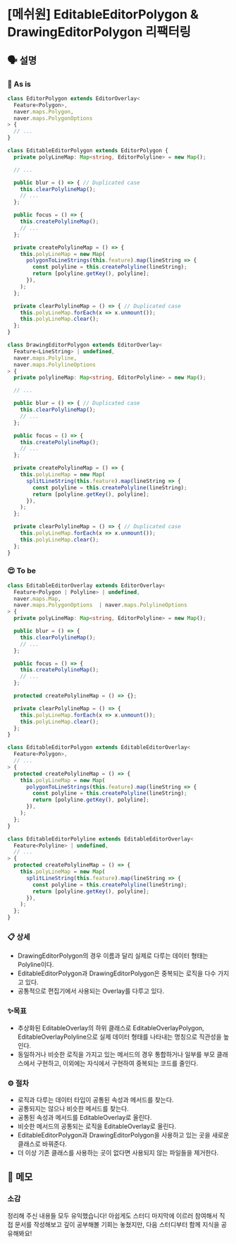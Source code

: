 # [메쉬원] EditableEditorPolygon & DrawingEditorPolygon 리팩터링

## 🗣 설명

### 🧐 As is

```typescript
class EditorPolygon extends EditorOverlay<
  Feature<Polygon>,
  naver.maps.Polygon,
  naver.maps.PolygonOptions
> {
  // ...
}

class EditableEditorPolygon extends EditorPolygon {
  private polyLineMap: Map<string, EditorPolyline> = new Map();

  // ...

  public blur = () => { // Duplicated case
    this.clearPolylineMap();
    // ...
  };

  public focus = () => {
    this.createPolylineMap();
    // ...
  };

  private createPolylineMap = () => {
    this.polyLineMap = new Map(
      polygonToLineStrings(this.feature).map(lineString => {
        const polyline = this.createPolyline(lineString);
        return [polyline.getKey(), polyline];
      }),
    );
  };

  private clearPolylineMap = () => { // Duplicated case
    this.polyLineMap.forEach(x => x.unmount());
    this.polyLineMap.clear();
  };
}

class DrawingEditorPolygon extends EditorOverlay<
  Feature<LineString> | undefined,
  naver.maps.Polyline,
  naver.maps.PolylineOptions
> {
  private polylineMap: Map<string, EditorPolyline> = new Map();

  // ...

  public blur = () => { // Duplicated case
    this.clearPolylineMap();
    // ...
  };

  public focus = () => {
    this.createPolylineMap();
    // ...
  };

  private createPolylineMap = () => {
    this.polyLineMap = new Map(
      splitLineString(this.feature).map(lineString => {
        const polyline = this.createPolyline(lineString);
        return [polyline.getKey(), polyline];
      }),
    );
  };

  private clearPolylineMap = () => { // Duplicated case
    this.polyLineMap.forEach(x => x.unmount());
    this.polyLineMap.clear();
  };
}
```

### 😍 To be

```typescript
class EditableEditorOverlay extends EditorOverlay<
  Feature<Polygon | Polyline> | undefined,
  naver.maps.Map,
  naver.maps.PolygonOptions  | naver.maps.PolylineOptions
> {
  private polyLineMap: Map<string, EditorPolyline> = new Map();

  public blur = () => {
    this.clearPolylineMap();
    // ...
  };

  public focus = () => {
    this.createPolylineMap();
    // ...
  };

  protected createPolylineMap = () => {};

  private clearPolylineMap = () => {
    this.polyLineMap.forEach(x => x.unmount());
    this.polyLineMap.clear();
  };
}

class EditableEditorPolygon extends EditableEditorOverlay<
  Feature<Polygon>,
  // ...
> {
  protected createPolylineMap = () => {
    this.polyLineMap = new Map(
      polygonToLineStrings(this.feature).map(lineString => {
        const polyline = this.createPolyline(lineString);
        return [polyline.getKey(), polyline];
      }),
    );
  };
}

class EditableEditorPolyline extends EditableEditorOverlay<
  Feature<Polyline> | undefined,
  // ...
> {
  protected createPolylineMap = () => {
    this.polyLineMap = new Map(
      splitLineString(this.feature).map(lineString => {
        const polyline = this.createPolyline(lineString);
        return [polyline.getKey(), polyline];
      }),
    );
  };
}
```

### 📋 상세

- DrawingEditorPolygon의 경우 이름과 달리 실제로 다루는 데이터 형태는 Polyline이다.
- EditableEditorPolygon과 DrawingEditorPolygon은 중복되는 로직을 다수 가지고 있다.
- 공통적으로 편집기에서 사용되는 Overlay를 다루고 있다.

### ✨목표

- 추상화된 EditableOverlay의 하위 클래스로 EditableOverlayPolygon, EditableOverlayPolyline으로 실제 데이터 형태를 나타내는 명칭으로 직관성을 높인다.
- 동일하거나 비슷한 로직을 가지고 있는 메서드의 경우 통합하거나 일부를 부모 클래스에서 구현하고, 이외에는 자식에서 구현하여 중복되는 코드를 줄인다.

### ⚙️ 절차

- 로직과 다루는 데이터 타입이 공통된 속성과 메서드를 찾는다.
- 공통되지는 않으나 비슷한 메서드를 찾는다.
- 공통된 속성과 메서드를 EditableOverlay로 올린다.
- 비슷한 메서드의 공통되는 로직을 EditableOverlay로 올린다.
- EditableEditorPolygon과 DrawingEditorPolygon을 사용하고 있는 곳을 새로운 클래스로 바꿔준다.
- 더 이상 기존 클래스를 사용하는 곳이 없다면 사용되지 않는 파일들을 제거한다.

## 📝 메모

### 소감

정리해 주신 내용들 모두 유익했습니다!
아쉽게도 스터디 마지막에 이르러 참여해서 직접 문서를 작성해보고 깊이 공부해볼 기회는 놓쳤지만, 다음 스터디부터 함께 지식을 공유해봐요!

